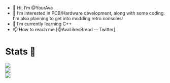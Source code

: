 - 👋 Hi, I’m @YourAva
- 👀 I’m interested in PCB/Hardware development, along with some coding. I'm also planning to get into modding retro consoles!
- 🌱 I’m currently learning C++
- 📫 How to reach me [@AvaLikesBread -- Twitter]

# Stats 🗿

![](https://github-readme-streak-stats.herokuapp.com/?user=YourAva&theme=dark&hide_border=false)<br/>
![](https://github-readme-stats.vercel.app/api?username=YourAva&theme=dark&hide_border=false&include_all_commits=true&count_private=false)<br/>
![](https://github-readme-stats.vercel.app/api/top-langs/?username=YourAva&theme=dark&hide_border=false&include_all_commits=true&count_private=false&layout=compact)

